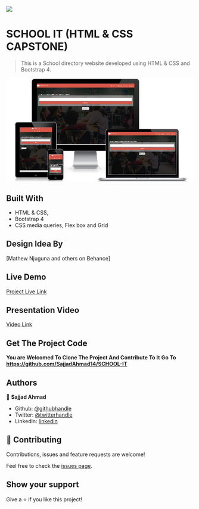 ![](https://img.shields.io/badge/Microverse-blueviolet)

# SCHOOL IT (HTML & CSS CAPSTONE)

> This is a School directory website developed using HTML & CSS and Bootstrap 4.

![screenshot](./images/school-it.png)


## Built With

- HTML & CSS,
- Bootstrap 4
- CSS media queries, Flex box and Grid


## Design Idea By

[Mathew Njuguna and others on Behance]


## Live Demo

[Project Live Link](https://rawcdn.githack.com/SajjadAhmad14/SCHOOL-IT/b821b957286a7380e489ecdde944f7b8862a01fb/index.html)


## Presentation Video

[Video Link](https://www.loom.com/share/aa92388fee8d4142a5cd59425e729538)


## Get The Project Code

**You are Welcomed To Clone The Project And Contribute To It**
**Go To https://github.com/SajjadAhmad14/SCHOOL-IT**


## Authors

👤 **Sajjad Ahmad**

- Github: [@githubhandle](https://github.com/SajjadAhmad14)
- Twitter: [@twitterhandle](https://twitter.com/Sajjad_Ahmad14)
- Linkedin: [linkedin](https://www.linkedin.com/in/sajjad-ahmad-86102117a/)


## 🤝 Contributing

Contributions, issues and feature requests are welcome!

Feel free to check the [issues page](https://github.com/SajjadAhmad14/SCHOOL-IT/issues).

## Show your support

Give a ⭐️ if you like this project!
